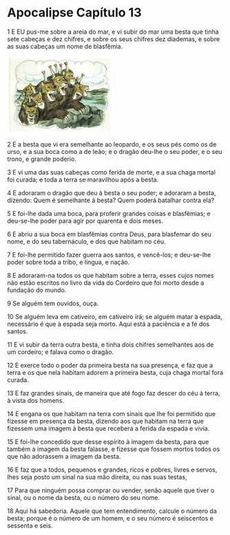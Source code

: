 # Apocalipse Capítulo 13

1	E EU pus-me sobre a areia do mar, e vi subir do mar uma besta que tinha sete cabeças e dez chifres, e sobre os seus chifres dez diademas, e sobre as suas cabeças um nome de blasfêmia.

![](.img/66_Re_13_01_RG.jpg)

2	E a besta que vi era semelhante ao leopardo, e os seus pés como os de urso, e a sua boca como a de leão; e o dragão deu-lhe o seu poder, e o seu trono, e grande poderio.

3	E vi uma das suas cabeças como ferida de morte, e a sua chaga mortal foi curada; e toda a terra se maravilhou após a besta.

4	E adoraram o dragão que deu à besta o seu poder; e adoraram a besta, dizendo: Quem é semelhante à besta? Quem poderá batalhar contra ela?

5	E foi-lhe dada uma boca, para proferir grandes coisas e blasfêmias; e deu-se-lhe poder para agir por quarenta e dois meses.

6	E abriu a sua boca em blasfêmias contra Deus, para blasfemar do seu nome, e do seu tabernáculo, e dos que habitam no céu.

7	E foi-lhe permitido fazer guerra aos santos, e vencê-los; e deu-se-lhe poder sobre toda a tribo, e língua, e nação.

8	E adoraram-na todos os que habitam sobre a terra, esses cujos nomes não estão escritos no livro da vida do Cordeiro que foi morto desde a fundação do mundo.

9	Se alguém tem ouvidos, ouça.

10	Se alguém leva em cativeiro, em cativeiro irá; se alguém matar à espada, necessário é que à espada seja morto. Aqui está a paciência e a fé dos santos.

11	E vi subir da terra outra besta, e tinha dois chifres semelhantes aos de um cordeiro; e falava como o dragão.

12	E exerce todo o poder da primeira besta na sua presença, e faz que a terra e os que nela habitam adorem a primeira besta, cuja chaga mortal fora curada.

13	E faz grandes sinais, de maneira que até fogo faz descer do céu à terra, à vista dos homens.

14	E engana os que habitam na terra com sinais que lhe foi permitido que fizesse em presença da besta, dizendo aos que habitam na terra que fizessem uma imagem à besta que recebera a ferida da espada e vivia.

15	E foi-lhe concedido que desse espírito à imagem da besta, para que também a imagem da besta falasse, e fizesse que fossem mortos todos os que não adorassem a imagem da besta.

16	E faz que a todos, pequenos e grandes, ricos e pobres, livres e servos, lhes seja posto um sinal na sua mão direita, ou nas suas testas,

17	Para que ninguém possa comprar ou vender, senão aquele que tiver o sinal, ou o nome da besta, ou o número do seu nome.

18	Aqui há sabedoria. Aquele que tem entendimento, calcule o número da besta; porque é o número de um homem, e o seu número é seiscentos e sessenta e seis.

